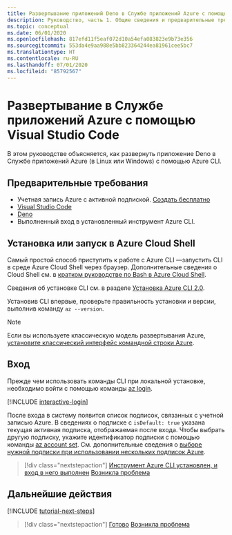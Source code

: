 ```yaml
---
title: Развертывание приложений Deno в Службе приложений Azure с помощью Azure CLI
description: Руководство, часть 1. Общие сведения и предварительные требования.
ms.topic: conceptual
ms.date: 06/01/2020
ms.openlocfilehash: 817efd11f5eaf072d10a54efa083823e9b73e356
ms.sourcegitcommit: 553da4e9aa988e5bb823364244ea81961cee5bc7
ms.translationtype: HT
ms.contentlocale: ru-RU
ms.lasthandoff: 07/01/2020
ms.locfileid: "85792567"
---
```

# <a name="deploy-to-azure-app-service-using-visual-studio-code"></a>Развертывание в Службе приложений Azure с помощью Visual Studio Code

В этом руководстве объясняется, как развернуть приложение Deno в Службе приложений Azure (в Linux или Windows) с помощью Azure CLI.

## <a name="prerequisites"></a>Предварительные требования

- Учетная запись Azure с активной подпиской. [Создать бесплатно](https://azure.microsoft.com/free/?utm_source=campaign&utm_campaign=vscode-tutorial-appservice-deno&mktingSource=vscode-tutorial-appservice-deno)
- [Visual Studio Code](https://code.visualstudio.com/)
- [Deno](https://deno.land/#installation)
- Выполненный вход в установленный инструмент Azure CLI.

## <a name="install-or-run-in-azure-cloud-shell"></a>Установка или запуск в Azure Cloud Shell

Самый простой способ приступить к работе с Azure CLI —запустить CLI в среде Azure Cloud Shell через браузер. Дополнительные сведения о Cloud Shell см. в [кратком руководстве по Bash в Azure Cloud Shell](/azure/cloud-shell/quickstart).

Сведения об установке CLI см. в разделе [Установка Azure CLI 2.0](/cli/azure/install-azure-cli).

Установив CLI впервые, проверьте правильность установки и версии, выполнив команду `az --version`.

> [!NOTE]
> Если вы используете классическую модель развертывания Azure, [установите классический интерфейс командной строки Azure](/cli/azure/install-classic-cli).

## <a name="sign-in"></a>Вход

Прежде чем использовать команды CLI при локальной установке, необходимо войти с помощью команды [az login](/cli/azure/reference-index#az-login).

[!INCLUDE [interactive-login](../azure-cli/includes/interactive-login.md)]

После входа в систему появится список подписок, связанных с учетной записью Azure. В сведениях о подписке с `isDefault: true` указана текущая активная подписка, отображаемая после входа. Чтобы выбрать другую подписку, укажите идентификатор подписки с помощью команды [az account set](/cli/azure/account#az-account-set). См. дополнительные сведения о [выборе нужной подписки при использовании нескольких подписок Azure](/cli/azure/manage-azure-subscriptions-azure-cli).

> [!div class="nextstepaction"]
> [Инструмент Azure CLI установлен, и вход в него выполнен](tutorial-visual-studio-code-azure-app-service-deno-02.md) [Возникла проблема](https://www.research.net/r/PWZWZ52?tutorial=deno-deployment-azureappservice&step=getting-started)

## <a name="next-steps"></a>Дальнейшие действия

[!INCLUDE [tutorial-next-steps](includes/tutorial-next-steps.md)]

> [!div class="nextstepaction"]
> [Готово](node-howto-deploy-web-app.md) [Возникла проблема](https://www.research.net/r/PWZWZ52?tutorial=deno-deployment-azureappservice&step=clean-up-resources)
